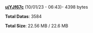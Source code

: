 [**ujYJf67c**](/data/ujYJf67c.txt) (10/01/23 - 06:43)- 4398 bytes

**Total Datas**: 3584

**Total Size**: 22.56 MB / 22.6 MB